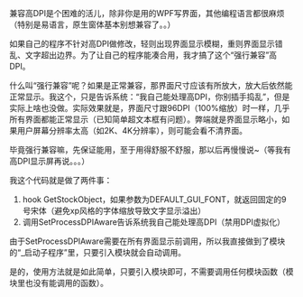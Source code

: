 兼容高DPI是个困难的活儿，除非你是用的WPF写界面，其他编程语言都很麻烦（特别是易语言，原生窗体基本别想兼容了。。）

如果自己的程序不针对高DPI做修改，轻则出现界面显示模糊，重则界面显示错乱、文字超出边界。为了让自己的程序能凑合用，我才搞了这个“强行兼容”高DPI。

什么叫“强行兼容”呢？如果是正常兼容，那界面尺寸应该有所放大，放大后依然能正常显示。我这个，只是告诉系统：“我自己能处理高DPI，你别插手捣乱”，但是实际上啥也没做。实际效果就是，界面尺寸跟96DPI（100%缩放）时一样，几乎所有界面都能正常显示（已知简单超文本框有问题）。弊端就是界面显示略小，如果用户屏幕分辨率太高（如2K、4K分辨率），则可能会看不清界面。

毕竟强行兼容嘛，先保证能用，至于用得舒服不舒服，那以后再慢慢说~（等我有高DPI显示屏再说。。。）

我这个代码就是做了两件事：

1. hook GetStockObject，如果参数为DEFAULT_GUI_FONT，就返回固定的9号宋体（避免xp风格的字体缩放导致文字显示溢出）
2. 调用SetProcessDPIAware告诉系统我自己能处理高DPI（禁用DPI虚拟化）

由于SetProcessDPIAware需要在所有界面显示前调用，所以我直接做到了模块的“_启动子程序”里，只要引入模块就会自动调用。

是的，使用方法就是如此简单，只要引入模块即可，不需要调用任何模块函数（模块里也没有能调用的函数）。
